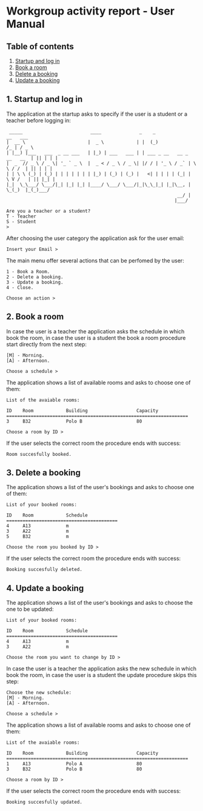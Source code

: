 # Workgroup activity report - User Manual

## Table of contents
1. [Startup and log in](#1-startup-and-log-in)
2. [Book a room](#2-book-a-room)
3. [Delete a booking](#3-delete-a-booking)
4. [Update a booking](#4-update-a-booking) 

## 1. Startup and log in
The application at the startup asks to specify if the user is a student or a teacher before logging in:

```
 _____                         ____              _    _                       __   ___  
|  __ \                       |  _ \            | |  (_)                     /_ | / _ \ 
| |__) |___   ___  _ __ ___   | |_) | ___   ___ | | ___ _ __   __ _  __   __  | || | | |
|  _  // _ \ / _ \| '_ ` _ \  |  _ < / _ \ / _ \| |/ / | '_ \ / _` | \ \ / /  | || | | |
| | \ \ (_) | (_) | | | | | | | |_) | (_) | (_) |   <| | | | | (_| |  \ V /   | || |_| |
|_|  \_\___/ \___/|_| |_| |_| |____/ \___/ \___/|_|\_\_|_| |_|\__, |   \_(_)  |_(_)___/ 
                                                               __/ |                    
                                                              |___/                     

Are you a teacher or a student?
T - Teacher 
S - Student 
>
```

After choosing the user category the application ask for the user email:

```
Insert your Email > 
```

The main menu offer several actions that can be perfomed by the user:

```
1 - Book a Room.
2 - Delete a booking.
3 - Update a booking.
4 - Close.

Choose an action > 
```

## 2. Book a room

In case the user is a teacher the application asks the schedule in which book the room, in case the user is a student the book a room procedure start directly from the next step:

```
[M] - Morning.
[A] - Afternoon.

Choose a schedule > 
```
The application shows a list of available rooms and asks to choose one of them:

```
List of the avaiable rooms:

ID    Room            Building                  Capacity  
===================================================================
3     B32             Polo B                    80        

Choose a room by ID > 
```

If the user selects the correct room the procedure ends with success:

```
Room succesfully booked.
```

## 3. Delete a booking

The application shows a list of the user's bookings and asks to choose one of them:

```
List of your booked rooms:

ID    Room            Schedule       
=========================================
4     A13             m              
3     A22             m              
5     B32             m              

Choose the room you booked by ID > 
```
If the user selects the correct room the procedure ends with success:

```
Booking succesfully deleted.
```

## 4. Update a booking

The application shows a list of the user's bookings and asks to choose the one to be updated:
```
List of your booked rooms:

ID    Room            Schedule       
=========================================
4     A13             m              
3     A22             m              

Choose the room you want to change by ID >

```
In case the user is a teacher the application asks the new schedule in which book the room, in case the user is a student the update procedure skips this step:

```
Choose the new schedule: 
[M] - Morning.
[A] - Afternoon.

Choose a schedule > 
```
The application shows a list of available rooms and asks to choose one of them:

```
List of the avaiable rooms:

ID    Room            Building                  Capacity  
===================================================================
1     A13             Polo A                    80        
3     B32             Polo B                    80        

Choose a room by ID > 
```
If the user selects the correct room the procedure ends with success:

```
Booking succesfully updated.
```